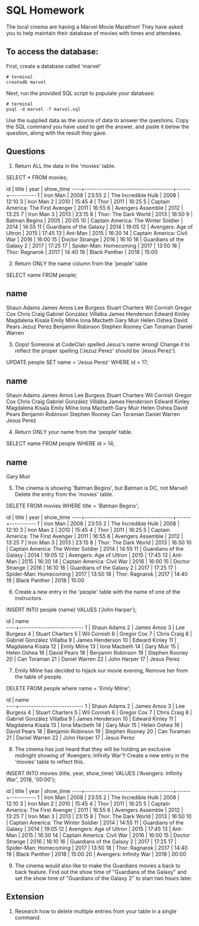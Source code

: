 # SQL Homework

The local cinema are having a Marvel Movie Marathon! They have asked you to help maintain their database of movies with times and attendees.

## To access the database:

First, create a database called 'marvel'

```
# terminal
createdb marvel
```

Next, run the provided SQL script to populate your database:

```
# terminal
psql -d marvel -f marvel.sql
```

Use the supplied data as the source of data to answer the questions. Copy the SQL command you have used to get the answer, and paste it below the question, along with the result they gave.

## Questions

1.  Return ALL the data in the 'movies' table.

  SELECT * FROM movies;

  id |                title                | year | show_time
----+-------------------------------------+------+-----------
  1 | Iron Man                            | 2008 | 23:55
  2 | The Incredible Hulk                 | 2008 | 12:10
  3 | Iron Man 2                          | 2010 | 15:45
  4 | Thor                                | 2011 | 16:25
  5 | Captain America: The First Avenger  | 2011 | 16:55
  6 | Avengers Assemble                   | 2012 | 13:25
  7 | Iron Man 3                          | 2013 | 23:15
  8 | Thor: The Dark World                | 2013 | 16:50
  9 | Batman Begins                       | 2005 | 20:05
 10 | Captain America: The Winter Soldier | 2014 | 14:55
 11 | Guardians of the Galaxy             | 2014 | 19:05
 12 | Avengers: Age of Ultron             | 2015 | 17:45
 13 | Ant-Man                             | 2015 | 16:30
 14 | Captain America: Civil War          | 2016 | 16:00
 15 | Doctor Strange                      | 2016 | 16:10
 16 | Guardians of the Galaxy 2           | 2017 | 17:25
 17 | Spider-Man: Homecoming              | 2017 | 13:50
 18 | Thor: Ragnarok                      | 2017 | 14:40
 19 | Black Panther                       | 2018 | 15:00

2.  Return ONLY the name column from the 'people' table

SELECT name FROM people;

name            
---------------------------
Shaun   Adams
James   Amos
Lee     Burgess
Stuart  Charters
Wil     Cornish
Gregor  Cox
Chris   Craig
Gabriel González Villalba
James   Henderson
Edward  Kinley
Magdalena       Kisala
Emily Milne
Iona    Macbeth
Gary    Muir
Helen   Oshea
David   Pears
Jezuz   Perez
Benjamin        Robinson
Stephen Rooney
Can     Toraman
Daniel  Warren

3.  Oops! Someone at CodeClan spelled Jesus's name wrong! Change it to reflect the proper spelling ('Jezuz Perez' should be 'Jesus Perez').

UPDATE people SET name = 'Jesus Perez' WHERE id = 17;

name            
---------------------------
Shaun   Adams
James   Amos
Lee     Burgess
Stuart  Charters
Wil     Cornish
Gregor  Cox
Chris   Craig
Gabriel González Villalba
James   Henderson
Edward  Kinley
Magdalena       Kisala
Emily Milne
Iona    Macbeth
Gary    Muir
Helen   Oshea
David   Pears
Benjamin        Robinson
Stephen Rooney
Can     Toraman
Daniel  Warren
Jesus Perez

4.  Return ONLY your name from the 'people' table.

SELECT name FROM people WHERE id = 14;

name     
--------------
Gary    Muir

5.  The cinema is showing 'Batman Begins', but Batman is DC, not Marvel! Delete the entry from the 'movies' table.

DELETE FROM movies WHERE title = 'Batman Begins';

id |                title                | year | show_time
----+-------------------------------------+------+-----------
  1 | Iron Man                            | 2008 | 23:55
  2 | The Incredible Hulk                 | 2008 | 12:10
  3 | Iron Man 2                          | 2010 | 15:45
  4 | Thor                                | 2011 | 16:25
  5 | Captain America: The First Avenger  | 2011 | 16:55
  6 | Avengers Assemble                   | 2012 | 13:25
  7 | Iron Man 3                          | 2013 | 23:15
  8 | Thor: The Dark World                | 2013 | 16:50
 10 | Captain America: The Winter Soldier | 2014 | 14:55
 11 | Guardians of the Galaxy             | 2014 | 19:05
 12 | Avengers: Age of Ultron             | 2015 | 17:45
 13 | Ant-Man                             | 2015 | 16:30
 14 | Captain America: Civil War          | 2016 | 16:00
 15 | Doctor Strange                      | 2016 | 16:10
 16 | Guardians of the Galaxy 2           | 2017 | 17:25
 17 | Spider-Man: Homecoming              | 2017 | 13:50
 18 | Thor: Ragnarok                      | 2017 | 14:40
 19 | Black Panther                       | 2018 | 15:00

6.  Create a new entry in the 'people' table with the name of one of the instructors.

INSERT INTO people (name) VALUES ('John Harper');

id |           name            
----+---------------------------
  1 | Shaun   Adams
  2 | James   Amos
  3 | Lee     Burgess
  4 | Stuart  Charters
  5 | Wil     Cornish
  6 | Gregor  Cox
  7 | Chris   Craig
  8 | Gabriel González Villalba
  9 | James   Henderson
 10 | Edward  Kinley
 11 | Magdalena       Kisala
 12 | Emily Milne
 13 | Iona    Macbeth
 14 | Gary    Muir
 15 | Helen   Oshea
 16 | David   Pears
 18 | Benjamin        Robinson
 19 | Stephen Rooney
 20 | Can     Toraman
 21 | Daniel  Warren
 22 | John Harper
 17 | Jesus Perez

7.  Emily Milne has decided to hijack our movie evening, Remove her from the table of people.

DELETE FROM people where name = 'Emily Milne';

id |           name            
----+---------------------------
  1 | Shaun   Adams
  2 | James   Amos
  3 | Lee     Burgess
  4 | Stuart  Charters
  5 | Wil     Cornish
  6 | Gregor  Cox
  7 | Chris   Craig
  8 | Gabriel González Villalba
  9 | James   Henderson
 10 | Edward  Kinley
 11 | Magdalena       Kisala
 13 | Iona    Macbeth
 14 | Gary    Muir
 15 | Helen   Oshea
 16 | David   Pears
 18 | Benjamin        Robinson
 19 | Stephen Rooney
 20 | Can     Toraman
 21 | Daniel  Warren
 22 | John Harper
 17 | Jesus Perez

8.  The cinema has just heard that they will be holding an exclusive midnight showing of 'Avengers: Infinity War'!! Create a new entry in the 'movies' table to reflect this.

INSERT INTO movies (title, year, show_time) VALUES ('Avengers: Infinity War', 2018, '00:00');

id |                title                | year | show_time
----+-------------------------------------+------+-----------
  1 | Iron Man                            | 2008 | 23:55
  2 | The Incredible Hulk                 | 2008 | 12:10
  3 | Iron Man 2                          | 2010 | 15:45
  4 | Thor                                | 2011 | 16:25
  5 | Captain America: The First Avenger  | 2011 | 16:55
  6 | Avengers Assemble                   | 2012 | 13:25
  7 | Iron Man 3                          | 2013 | 23:15
  8 | Thor: The Dark World                | 2013 | 16:50
 10 | Captain America: The Winter Soldier | 2014 | 14:55
 11 | Guardians of the Galaxy             | 2014 | 19:05
 12 | Avengers: Age of Ultron             | 2015 | 17:45
 13 | Ant-Man                             | 2015 | 16:30
 14 | Captain America: Civil War          | 2016 | 16:00
 15 | Doctor Strange                      | 2016 | 16:10
 16 | Guardians of the Galaxy 2           | 2017 | 17:25
 17 | Spider-Man: Homecoming              | 2017 | 13:50
 18 | Thor: Ragnarok                      | 2017 | 14:40
 19 | Black Panther                       | 2018 | 15:00
 20 | Avengers: Infinity War              | 2018 | 00:00

9.  The cinema would also like to make the Guardians movies a back to back feature. Find out the show time of "Guardians of the Galaxy" and set the show time of "Guardians of the Galaxy 2" to start two hours later.

## Extension

1.  Research how to delete multiple entries from your table in a single command.
